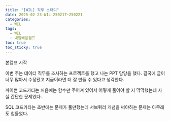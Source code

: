 ```yaml
---
title: "[WIL] 직무 스터디"
date: 2025-02-23-WIL-250217~250221
categories:
  - WIL
tags:
  - WIL
  - 내일배움캠프
toc: true
toc_sticky: true
---
```


본캠프 시작

이번 주는 데이터 직무를 조사하는 프로젝트를 했고 나는 PPT 담당을 했다.
결국에 글이 너무 많아서 수정됐고 지금이라면 더 잘 만들 수 있다고 생각한다.

파이썬 코드카타는 처음에는 함수만 주어져 있어서 어떻게 풀어야 할 지 막막했는데 사실 간단한 문제였다.

SQL 코드카타는 초반에는 문제가 풀만했는데 서브쿼리 개념을 써야하는 문제는 아무래도 힘들었다.

